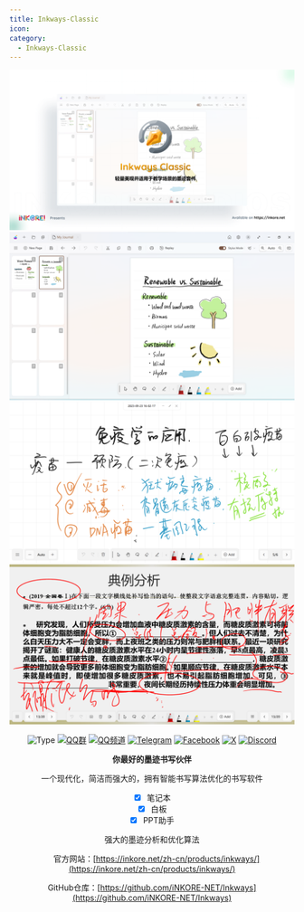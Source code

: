 ```yaml
---
title: Inkways-Classic
icon: 
category:
  - Inkways-Classic
---
```


<div align="center">

![banner](images/inkways_banner.png)
![editor](images/image_inkways_10.png)
![board](images/image_inkways_6.png)
![slide assistant](images/image_inkways_7.png)

![Type](https://img.shields.io/badge/Type-Closed_Source-green) [![QQ群](https://img.shields.io/badge/-QQ%E7%BE%A4%EF%BD%9C655979143-blue?style=flat&logo=QQ)](https://qm.qq.com/q/wzFUnRBF9C) [![QQ频道](https://img.shields.io/badge/-QQ%E9%A2%91%E9%81%93%EF%BD%9C1nkoreStudios-blue?style=flat&logo=QQ)](https://pd.qq.com/s/g3o1pmidm) [![Telegram](https://img.shields.io/badge/-Telegram%EF%BD%9C@iNKORE_Studios-blue?style=flat&logo=Telegram)](https://t.me/iNKORE) [![Facebook](https://img.shields.io/badge/-Facebook%EF%BD%9C@iNKORE_Studios-blue?style=flat&logo=Facebook)](https://www.facebook.com/iNKORE.NET) [![X](https://img.shields.io/badge/-X%EF%BD%9C@iNKORE_NET-black?style=flat&logo=X)](https://x.com/iNKORE_NET) [![Discord](https://img.shields.io/badge/-Discord%EF%BD%9Cm6NPNVk4bs-white?style=flat&logo=Discord)](https://discord.com/invite/m6NPNVk4bs)

**你最好的墨迹书写伙伴**

一个现代化，简洁而强大的，拥有智能书写算法优化的书写软件

- [X] 笔记本
- [X] 白板
- [X] PPT助手

强大的墨迹分析和优化算法

<img src="/Inkore_Badge.png" width="16" height="16">官方网站：[https://inkore.net/zh-cn/products/inkways/](https://inkore.net/zh-cn/products/inkways/)

GitHub仓库：[https://github.com/iNKORE-NET/Inkways](https://github.com/iNKORE-NET/Inkways)

<SiteInfo
  name="Inkore 官网"
  desc="正在重构中"
  url="https://inkore.net/"
  logo="/Inkore_Badge.png"
  repo="https://github.com/iNKORE-NET/Inkways"
  preview="images/inkore.png"
/>

</div>
